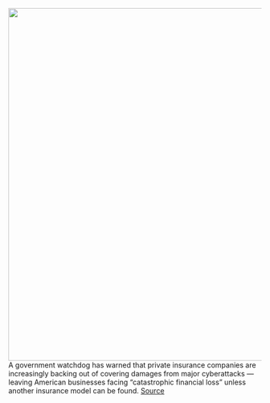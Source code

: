<img src='https://cdn.vox-cdn.com/thumbor/0YzcHxEnK-OutJMuIpNA5X9ibZM=/0x0:2040x1360/1200x800/filters:focal(857x517:1183x843)/cdn.vox-cdn.com/uploads/chorus_image/image/71008172/akrales_220309_4977_0079.0.jpg' width='700px' /><br/>
A government watchdog has warned that private insurance companies are increasingly backing out of covering damages from major cyberattacks — leaving American businesses facing “catastrophic financial loss” unless another insurance model can be found.
<a href='https://www.theverge.com/2022/6/23/23180115/gao-infrastructure-catastrophic-financial-loss-cyberattacks-insurance'> Source <a/>